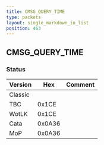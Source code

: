 ```yaml
---
title: CMSG_QUERY_TIME
type: packets
layout: single_markdown_in_list
position: 463
---
```


## CMSG_QUERY_TIME

### Status

Version    | Hex        | Comment
---------- | ---------- | ---------- 
Classic    |            | 
TBC        | 0x1CE      | 
WotLK      | 0x1CE      | 
Cata       | 0x0A36     | 
MoP        | 0x0A36     | 